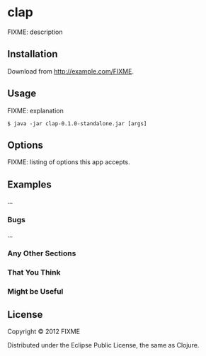 # clap

FIXME: description

## Installation

Download from http://example.com/FIXME.

## Usage

FIXME: explanation

    $ java -jar clap-0.1.0-standalone.jar [args]

## Options

FIXME: listing of options this app accepts.

## Examples

...

### Bugs

...

### Any Other Sections
### That You Think
### Might be Useful

## License

Copyright © 2012 FIXME

Distributed under the Eclipse Public License, the same as Clojure.
